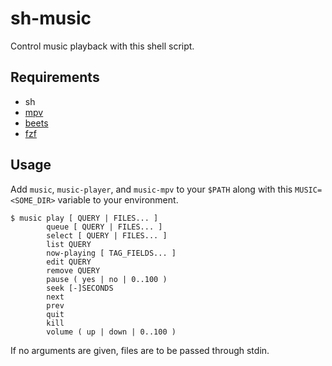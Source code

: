 # sh-music
Control music playback with this shell script.

## Requirements

- sh
- [mpv](https://github.com/mpv-player/mpv)
- [beets](https://github.com/sampsyo/beets)
- [fzf](https://github.com/junegunn/fzf)


## Usage

Add `music`, `music-player`, and `music-mpv` to your `$PATH` along with this
`MUSIC=<SOME_DIR>` variable to your environment.

    $ music play [ QUERY | FILES... ]
            queue [ QUERY | FILES... ]
            select [ QUERY | FILES... ]
            list QUERY
            now-playing [ TAG_FIELDS... ]
            edit QUERY
            remove QUERY
            pause ( yes | no | 0..100 )
            seek [-]SECONDS
            next
            prev
            quit
            kill
            volume ( up | down | 0..100 )

If no arguments are given, files are to be passed through stdin.
